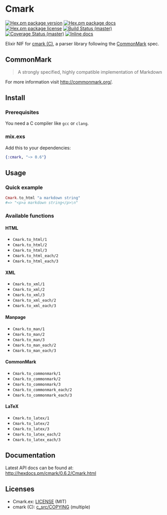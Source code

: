 # Cmark

[![Hex.pm package version](https://img.shields.io/hexpm/v/cmark.svg?style=flat-square)](https://hex.pm/packages/cmark)
[![Hex.pm package docs](https://img.shields.io/badge/hex-docs-orange.svg?style=flat-square)](http://hexdocs.pm/cmark/)
[![Hex.pm package license](https://img.shields.io/hexpm/l/cmark.svg?style=flat-square)](https://github.com/asaaki/cmark.ex/blob/master/LICENSE)
[![Build Status (master)](https://img.shields.io/travis/asaaki/cmark.ex/master.svg?style=flat-square)](https://travis-ci.org/asaaki/cmark.ex)
[![Coverage Status (master)](https://img.shields.io/coveralls/asaaki/cmark.ex/master.svg?style=flat-square)](https://coveralls.io/r/asaaki/cmark.ex)
[![Inline docs](http://inch-ci.org/github/asaaki/cmark.ex.svg?branch=master&style=flat-square)](http://inch-ci.org/github/asaaki/cmark.ex)

Elixir NIF for [cmark (C)](https://github.com/jgm/cmark), a parser library following the [CommonMark](http://commonmark.org/) spec.

## CommonMark

> A strongly specified, highly compatible implementation of Markdown

For more information visit <http://commonmark.org/>.

## Install

### Prerequisites

You need a C compiler like `gcc` or `clang`.

### mix.exs

Add this to your dependencies:

```elixir
{:cmark, "~> 0.6"}
```

## Usage

### Quick example

```elixir
Cmark.to_html "a markdown string"
#=> "<p>a markdown string</p>\n"
```

### Available functions

#### HTML

- `Cmark.to_html/1`
- `Cmark.to_html/2`
- `Cmark.to_html/3`
- `Cmark.to_html_each/2`
- `Cmark.to_html_each/3`

#### XML

- `Cmark.to_xml/1`
- `Cmark.to_xml/2`
- `Cmark.to_xml/3`
- `Cmark.to_xml_each/2`
- `Cmark.to_xml_each/3`

#### Manpage

- `Cmark.to_man/1`
- `Cmark.to_man/2`
- `Cmark.to_man/3`
- `Cmark.to_man_each/2`
- `Cmark.to_man_each/3`

#### CommonMark

- `Cmark.to_commonmark/1`
- `Cmark.to_commonmark/2`
- `Cmark.to_commonmark/3`
- `Cmark.to_commonmark_each/2`
- `Cmark.to_commonmark_each/3`

#### LaTeX

- `Cmark.to_latex/1`
- `Cmark.to_latex/2`
- `Cmark.to_latex/3`
- `Cmark.to_latex_each/2`
- `Cmark.to_latex_each/3`

## Documentation

Latest API docs can be found at: <http://hexdocs.pm/cmark/0.6.2/Cmark.html>

## Licenses

- Cmark.ex: [LICENSE](./LICENSE) (MIT)
- cmark (C): [c_src/COPYING](./c_src/COPYING) (multiple)
